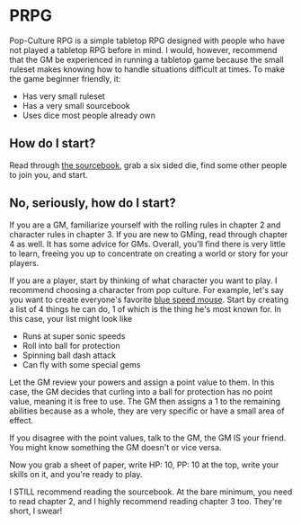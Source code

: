 # PRPG
Pop-Culture RPG is a simple tabletop RPG designed with people who have not played a tabletop RPG before in mind. I would, however, recommend that the GM be experienced in running a tabletop game because the small ruleset makes knowing how to handle situations difficult at times. To make the game beginner friendly, it:

* Has very small ruleset
* Has a very small sourcebook
* Uses dice most people already own

## How do  I start?

Read through [the sourcebook](https://github.com/ephreal/Pop-CultureRPG/blob/master/pop-culture%20rpg.pdf), grab a six sided die, find some other people to join you, and start.

## No, seriously, how do I start?
If you are a GM, familiarize yourself with the rolling rules in chapter 2 and character rules in chapter 3. If you are new to GMing, read through chapter 4 as well. It has some advice for GMs. Overall, you'll find there is very little to learn, freeing you up to concentrate on creating a world or story for your players.

If you are a player, start by thinking of what character you want to play. I recommend choosing a character from pop culture. For example, let's say you want to create everyone's favorite [blue speed mouse](https://youtu.be/4TiCF4hMBC8?t=120). Start by creating a list of 4 things he can do, 1 of which is the thing he's most known for. In this case, your list might look like

* Runs at super sonic speeds
* Roll into ball for protection
* Spinning ball dash attack
* Can fly with some special gems

Let the GM review your powers and assign a point value to them. In this case, the GM decides that curling into a ball for protection has no point value, meaning it is free to use. The GM then assigns a 1 to the remaining abilities because as a whole, they are very specific or have a small area of effect.

If you disagree with the point values, talk to the GM, the GM IS your friend. You might know something the GM doesn't or vice versa.

Now you grab a sheet of paper, write HP: 10, PP: 10 at the top, write your skills on it, and you're ready to play.

I STILL recommend reading the sourcebook. At the bare minimum, you need to read chapter 2, and I highly recommend reading chapter 3 too. They're short, I swear!
